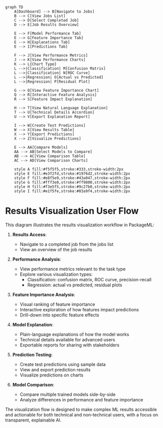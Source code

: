 ```mermaid
graph TD
    A[Dashboard] --> B[Navigate to Jobs]
    B --> C[View Jobs List]
    C --> D[Select Completed Job]
    D --> E[Job Results Overview]
    
    E --> F[Model Performance Tab]
    E --> G[Feature Importance Tab]
    E --> H[Explanations Tab]
    E --> I[Predictions Tab]
    
    F --> J[View Performance Metrics]
    J --> K[View Performance Charts]
    K --> L{Chart Type}
    L -->|Classification| M[Confusion Matrix]
    L -->|Classification| N[ROC Curve]
    L -->|Regression| O[Actual vs Predicted]
    L -->|Regression| P[Residual Plot]
    
    G --> Q[View Feature Importance Chart]
    Q --> R[Interactive Feature Analysis]
    R --> S[Feature Impact Explanation]
    
    H --> T[View Natural Language Explanation]
    T --> U[Technical Details Accordion]
    U --> V[Export Explanation Report]
    
    I --> W[Create Test Predictions]
    W --> X[View Results Table]
    X --> Y[Export Predictions]
    X --> Z[Visualize Predictions]
    
    E --> AA[Compare Models]
    AA --> AB[Select Models to Compare]
    AB --> AC[View Comparison Table]
    AC --> AD[View Comparison Charts]
    
    style A fill:#f5f5f5,stroke:#333,stroke-width:2px
    style E fill:#e3f2fd,stroke:#1976d2,stroke-width:2px
    style F fill:#e8f5e9,stroke:#43a047,stroke-width:2px
    style G fill:#fff3e0,stroke:#ff9800,stroke-width:2px
    style H fill:#f3e5f5,stroke:#9c27b0,stroke-width:2px
    style I fill:#e1f5fe,stroke:#03a9f4,stroke-width:2px
```

# Results Visualization User Flow

This diagram illustrates the results visualization workflow in PackageML:

1. **Results Access**:
   - Navigate to a completed job from the jobs list
   - View an overview of the job results
   
2. **Performance Analysis**:
   - View performance metrics relevant to the task type
   - Explore various visualization types:
     - Classification: confusion matrix, ROC curve, precision-recall
     - Regression: actual vs predicted, residual plots
   
3. **Feature Importance Analysis**:
   - Visual ranking of feature importance
   - Interactive exploration of how features impact predictions
   - Drill-down into specific feature effects
   
4. **Model Explanation**:
   - Plain-language explanations of how the model works
   - Technical details available for advanced users
   - Exportable reports for sharing with stakeholders
   
5. **Prediction Testing**:
   - Create test predictions using sample data
   - View and export prediction results
   - Visualize predictions on charts
   
6. **Model Comparison**:
   - Compare multiple trained models side-by-side
   - Analyze differences in performance and feature importance

The visualization flow is designed to make complex ML results accessible and actionable for both technical and non-technical users, with a focus on transparent, explainable AI. 
